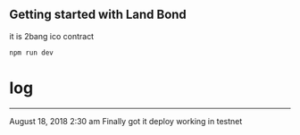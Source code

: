 ## Getting started with Land Bond

it is 2bang ico contract

`npm run dev`


# log
--------------------
August 18, 2018 2:30 am
Finally got it deploy working in testnet
